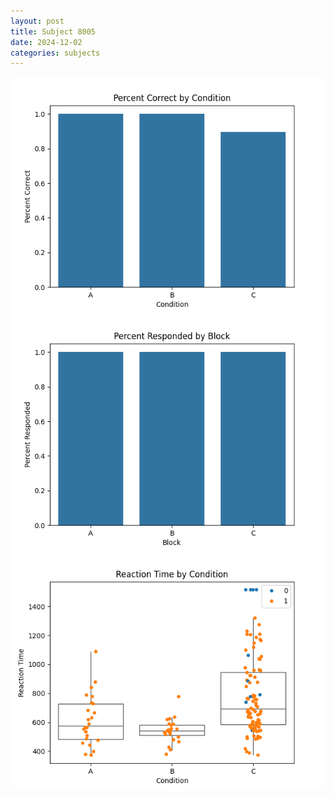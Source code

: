 ```yaml
---
layout: post
title: Subject 8005
date: 2024-12-02
categories: subjects
---
```


![](data/8005/run-17/8005_ATS_percent_correct.png)
![](data/8005/run-17/8005_ATS_percent_responded.png)
![](data/8005/run-17/8005_ATS_rt.png)
